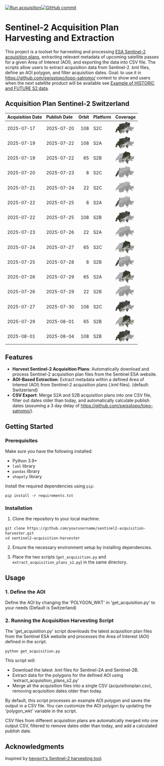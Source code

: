 [![Run acquisition](https://github.com/davidoesch/Sentinel-2-Acquisition-Plan-Harvesting/actions/workflows/run_acquisition.yml/badge.svg)](https://github.com/davidoesch/Sentinel-2-Acquisition-Plan-Harvesting/actions/workflows/run_acquisition.yml)[![GitHub commit](https://img.shields.io/github/last-commit/davidoesch/Sentinel-2-Acquisition-Plan-Harvesting)](https://github.com/davidoesch/Sentinel-2-Acquisition-Plan-Harvesting/commits/main)

# Sentinel-2 Acquisition Plan Harvesting and Extraction

This project is a toolset for harvesting and processing [ESA Sentinel-2 acquisition plans](https://sentinel.esa.int/web/sentinel/copernicus/sentinel-2/acquisition-plans), extracting relevant metadata of upcoming satellite passes for a given Area of Interest (AOI), and exporting the data into CSV file. The scripts allow users to extract acquisition data from Sentinel-2 .kml files, define an AOI polygon, and filter acquisition dates. Goal: to use it in https://github.com/swisstopo/topo-satromo/ context to show end users when the next satellite product will be available see [Example of HISTORIC and FUTURE S2 data](https://davidoesch.github.io/Sentinel-2-Acquisition-Plan-Harvesting/calendar.html).

## Acquisition Plan Sentinel-2 Switzerland
| Acquisition Date   | Publish Date   |   Orbit | Platform   | Coverage                    |
|:-------------------|:---------------|--------:|:-----------|:----------------------------|
| 2025-07-17         | 2025-07-20     |     108 | S2C        | ![Coverage](assets/108.png) |
| 2025-07-19         | 2025-07-22     |     108 | S2A        | ![Coverage](assets/108.png) |
| 2025-07-19         | 2025-07-22     |      65 | S2B        | ![Coverage](assets/65.png)  |
| 2025-07-20         | 2025-07-23     |       8 | S2C        | ![Coverage](assets/8.png)   |
| 2025-07-21         | 2025-07-24     |      22 | S2C        | ![Coverage](assets/22.png)  |
| 2025-07-22         | 2025-07-25     |       8 | S2A        | ![Coverage](assets/8.png)   |
| 2025-07-22         | 2025-07-25     |     108 | S2B        | ![Coverage](assets/108.png) |
| 2025-07-23         | 2025-07-26     |      22 | S2A        | ![Coverage](assets/22.png)  |
| 2025-07-24         | 2025-07-27     |      65 | S2C        | ![Coverage](assets/65.png)  |
| 2025-07-25         | 2025-07-28     |       8 | S2B        | ![Coverage](assets/8.png)   |
| 2025-07-26         | 2025-07-29     |      65 | S2A        | ![Coverage](assets/65.png)  |
| 2025-07-26         | 2025-07-29     |      22 | S2B        | ![Coverage](assets/22.png)  |
| 2025-07-27         | 2025-07-30     |     108 | S2C        | ![Coverage](assets/108.png) |
| 2025-07-29         | 2025-08-01     |      65 | S2B        | ![Coverage](assets/65.png)  |
| 2025-08-01         | 2025-08-04     |     108 | S2B        | ![Coverage](assets/108.png) |

## Features

- **Harvest Sentinel-2 Acquisition Plans**: Automatically download and process Sentinel-2 acquisition plan files from the Sentinel ESA website.
- **AOI-Based Extraction**: Extract metadata within a defined Area of Interest (AOI) from Sentinel-2 acquisition plans (.kml files). (default: Switzerland)
- **CSV Export**: Merge S2A and S2B  acquisition plans into one CSV file, filter out dates older than today, and automatically calculate publish dates (assuming a 3 day delay of https://github.com/swisstopo/topo-satromo/).

## Getting Started

### Prerequisites

Make sure you have the following installed:

- Python 3.9+
- `lxml` library
- `pandas` library
- `shapely` library

Install the required dependencies using `pip`:

```
pip install -r requirements.txt
```
### Installation
1. Clone the repository to your local machine:

```
git clone https://github.com/yourusername/sentinel2-acquisition-harvester.git
cd sentinel2-acquisition-harvester
```
2. Ensure the necessary environment setup by installing dependencies.

3. Place the two scripts (`get_acquisition.py` and `extract_acquisition_plans_s2.py`) in the same directory.

## Usage
### 1. Define the AOI
Define the AOI by changing the 'POLYGON_WKT' in 'get_acquisition.py' to your needs (Default is Switzerland)

### 2. Running the Acquisition Harvesting Script
The 'get_acquisition.py' script downloads the latest acquisition plan files from the Sentinel ESA website and processes the Area of Interest (AOI) defined in the script.
```
python get_acquisition.py
```
This script will:

- Download the latest .kml files for Sentinel-2A and Sentinel-2B.
- Extract data for the polygons for the defined AOI using  'extract_acquisition_plans_s2.py'
- Merge all the acquisition files into a single CSV (acquisitionplan.csv), removing acquisition dates older than today.

By default, this script processes an example AOI polygon and saves the output in a CSV file. You can customize the AOI polygon by updating the 'polygon_wkt' variable in the script.

CSV files from different acquisition plans are automatically merged into one output CSV, filtered to remove dates older than today, and add a calculated publish date.

## Acknowledgments
Inspired by [hevgyrt's Sentinel-2 harvesting tool](https://github.com/hevgyrt/harvest_sentinel_acquisition_plans/).



